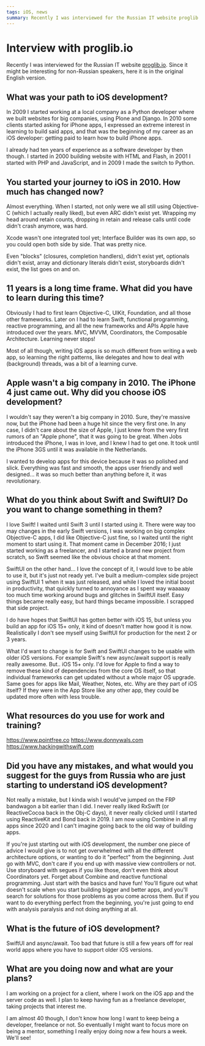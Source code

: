 ```yaml
---
tags: iOS, news
summary: Recently I was interviewed for the Russian IT website proglib.io. Since it might be interesting for non-Russian speakers, here it is in the original English version.
---
```


# Interview with proglib.io

Recently I was interviewed for the Russian IT website [proglib.io](https://proglib.io/p/put-v-professiyu-intervyu-s-ios-razrabotchikom-kevinom-renskersom-2021-07-02). Since it might be interesting for non-Russian speakers, here it is in the original English version.

## What was your path to iOS development?
In 2009 I started working at a local company as a Python developer where we built websites for big companies, using Plone and Django. In 2010 some clients started asking for iPhone apps, I expressed an extreme interest in learning to build said apps, and that was the beginning of my career as an iOS developer: getting paid to learn how to build iPhone apps.

I already had ten years of experience as a software developer by then though. I started in 2000 building website with HTML and Flash, in 2001 I started with PHP and JavaScript, and in 2009 I made the switch to Python.

## You started your journey to iOS in 2010. How much has changed now?
Almost everything. When I started, not only were we all still using Objective-C (which I actually really liked), but even ARC didn't exist yet. Wrapping my head around retain counts, dropping in retain and release calls until code didn't crash anymore, was hard.

Xcode wasn't one integrated tool yet; Interface Builder was its own app, so you could open both side by side. That was pretty nice.

Even "blocks" (closures, completion handlers), didn't exist yet, optionals didn't exist, array and dictionary literals didn't exist, storyboards didn't exist, the list goes on and on.

## 11 years is a long time frame. What did you have to learn during this time?
Obviously I had to first learn Objective-C, UIKit, Foundation, and all those other frameworks. Later on I had to learn Swift, functional programming, reactive programming, and all the new frameworks and APIs Apple have introduced over the years. MVC, MVVM, Coordinators, the Composable Architecture. Learning never stops!

Most of all though, writing iOS apps is so much different from writing a web app, so learning the right patterns, like delegates and how to deal with (background) threads, was a bit of a learning curve.

## Apple wasn't a big company in 2010. The iPhone 4 just came out. Why did you choose iOS development?
I wouldn't say they weren't a big company in 2010. Sure, they're massive now, but the iPhone had been a huge hit since the very first one. In any case, I didn't care about the size of Apple, I just knew from the very first rumors of an "Apple phone", that it was going to be great. When Jobs introduced the iPhone, I was in love, and I knew I had to get one. It took until the iPhone 3GS until it was available in the Netherlands.

I wanted to develop apps for this device because it was so polished and slick. Everything was fast and smooth, the apps user friendly and well designed... it was so much better than anything before it, it was revolutionary.

## What do you think about Swift and SwiftUI? Do you want to change something in them?
I love Swift! I waited until Swift 3 until I started using it. There were way too may changes in the early Swift versions, I was working on big complex Objective-C apps, I did like Objective-C just fine, so I waited until the right moment to start using it. That moment came in December 2016; I just started working as a freelancer, and I started a brand new project from scratch, so Swift seemed like the obvious choice at that moment.

SwiftUI on the other hand... I love the concept of it, I would love to be able to use it, but it's just not ready yet. I've built a medium-complex side project using SwiftUI 1 when it was just released, and while I loved the initial boost in productivity, that quickly turned to annoyance as I spent way waaaaay too much time working around bugs and glitches in SwiftUI itself. Easy things became really easy, but hard things became impossible. I scrapped that side project.

I do have hopes that SwiftUI has gotten better with iOS 15, but unless you build an app for iOS 15+ only, it kind of doesn't matter how good it is now. Realistically I don't see myself using SwiftUI for production for the next 2 or 3 years.

What I'd want to change is for Swift and SwiftUI changes to be usable with older iOS versions. For example Swift's new async/await support is really really awesome. But.. iOS 15+ only. I'd love for Apple to find a way to remove these kind of dependencies from the core OS itself, so that individual frameworks can get updated without a whole major OS upgrade. Same goes for apps like Mail, Weather, Notes, etc. Why are they part of iOS itself? If they were in the App Store like any other app, they could be updated more often with less trouble.

## What resources do you use for work and training?
https://www.pointfree.co
https://www.donnywals.com
https://www.hackingwithswift.com

## Did you have any mistakes, and what would you suggest for the guys from Russia who are just starting to understand iOS development?
Not really a mistake, but I kinda wish I would've jumped on the FRP bandwagon a bit earlier than I did. I never really liked RxSwift (or ReactiveCocoa back in the Obj-C days), it never really clicked until I started using ReactiveKit and Bond back in 2019. I am now using Combine in all my apps since 2020 and I can't imagine going back to the old way of building apps. 

If you're just starting out with iOS development, the number one piece of advice I would give is to not get overwhelmed with all the different architecture options, or wanting to do it "perfect" from the beginning. Just go with MVC, don't care if you end up with massive view controllers or not. Use storyboard with segues if you like those, don't even think about Coordinators yet. Forget about Combine and reactive functional programming. Just start with the basics and have fun! You'll figure out what doesn't scale when you start building bigger and better apps, and you'll search for solutions for those problems as you come across them. But if you want to do everything perfect from the beginning, you're just going to end with analysis paralysis and not doing anything at all.

## What is the future of iOS development?
SwiftUI and async/await. Too bad that future is still a few years off for real world apps where you have to support older iOS versions.

## What are you doing now and what are your plans?
I am working on a project for a client, where I work on the iOS app and the server code as well. I plan to keep having fun as a freelance developer, taking projects that interest me.

I am almost 40 though, I don't know how long I want to keep being a developer, freelance or not. So eventually I might want to focus more on being a mentor, something I really enjoy doing now a few hours a week. We'll see!